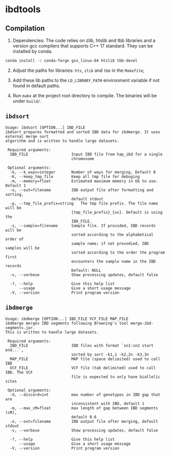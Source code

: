 # ibdtools

## Compilation

1. Dependencies: The code relies on zlib, htslib and tbb libraries and  a version gcc
   compilers that supports C++ 17 standard. They can be installed by conda.

```sh
conda install -c conda-forge gxx_linux-64 htslib tbb-devel 
```

2. Adjust the paths for libraries: `hts`, `zlib` and `tbb` in the `Makefile`; 

3. Add these lib paths to the `LD_LIBRARY_PATH` environment variable if not found in
   default paths.

4. Run `make` at the project root directory to compile. The binaries will be under
   `build/`.


## `ibdsort`

```
Usage: ibdsort [OPTION...] IBD_FILE
ibdsort prepares formatted and sorted IBD data for ibdmerge. It uses external merge sort
algorithm and is written to handle large datasets. 

 Required arguments:
  IBD_FILE                   Input IBD file from hap_ibd for a single
                             chromosome

 Optional arguments:
  -k, --k_ways=integer       Number of ways for merging. Default 8
  -K, --keep_tmp_file        Keep all tmp file for debuging
  -m, --memory=float         Estimated maximum memory in Gb to use. Default 1
  -o, --out=filename         IBD output file after formatting and sorting,
                             default stdout
  -p, --tmp_file_prefix=string   The tmp file prefix. The file name will be
                             {tmp_file_prefix}_{xx}. Default is using the
                             IBD_FILE.
  -s, --sample=filename      Sample file. If provided, IBD records will be
                             sorted according to the alphabetical order of
                             sample name; if not provodied, IBD samples will be
                             sorted according to the order the program first
                             encounters the sample name in the IBD records
                             Default: NULL
  -v, --verbose              Show processing updates, default false

  -?, --help                 Give this help list
      --usage                Give a short usage message
  -V, --version              Print program version

```

## `ibdmerge`

```
Usage: ibdmerge [OPTION...] IBD_FILE VCF_FILE MAP_FILE
ibdmerge merges IBD segments following Browning's tool merge-ibd-segments.jar.
This is written to handle large datasets.

 Required arguments:
  IBD_FILE                   IBD files with format `sn1:sn2	start	end...`,
                             sorted by sort -k1,1 -k2,2n -k3,3n
  MAP_FILE                   MAP file (space delimited) used to call IBD
  VCF_FILE                   VCF file (tab delimited) used to call IBD. The VCF
                             file is expected to only have biallelic sites

 Optional arguments:
  -d, --discord=int          max number of genotypes in IBD gap that are
                             inconsistent with IBD, default 1
  -m, --max_cM=float         max length of gap between IBD segments (cM),
                             default 0.6
  -o, --out=filename         IBD output file after merging, default stdout
  -v, --verbose              Show processing updates, default false

  -?, --help                 Give this help list
      --usage                Give a short usage message
  -V, --version              Print program version
```
